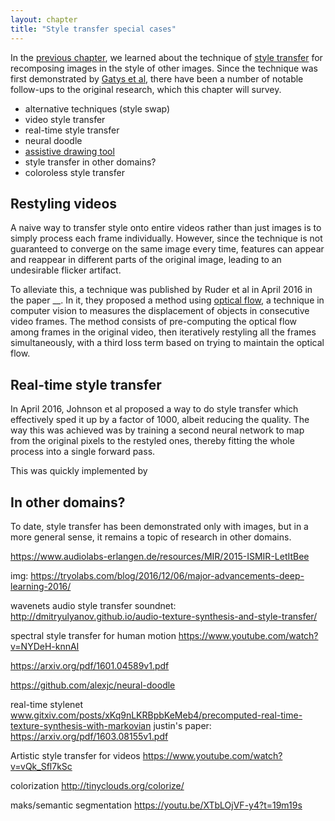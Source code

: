 ```yaml
---
layout: chapter
title: "Style transfer special cases"
---
```



In the [previous chapter](), we learned about the technique of [style transfer]() for recomposing images in the style of other images. Since the technique was first demonstrated by [Gatys et al](), there have been a number of notable follow-ups to the original research, which this chapter will survey. 

 * alternative techniques (style swap)
 * video style transfer
 * real-time style transfer
 * neural doodle
 * [assistive drawing tool](http://prostheticknowledge.tumblr.com/post/146031577846/stylit-assistive-creativity-research-from-dcgi-and)
 * style transfer in other domains? 
 * coloroless style transfer


## Restyling videos

A naive way to transfer style onto entire videos rather than just images is to simply process each frame individually. However, since the technique is not guaranteed to converge on the same image every time, features can appear and reappear in different parts of the original image, leading to an undesirable flicker artifact. 

To alleviate this, a technique was published by Ruder et al in April 2016 in the paper __. In it, they proposed a method using [optical flow](), a technique in computer vision to measures the displacement of objects in consecutive video frames. The method consists of pre-computing the optical flow among frames in the original video, then iteratively restyling all the frames simultaneously, with a third loss term based on trying to maintain the optical flow.


## Real-time style transfer

In April 2016, Johnson et al proposed a way to do style transfer which effectively sped it up by a factor of 1000, albeit reducing the quality. The way this was achieved was by training a second neural network to map from the original pixels to the restyled ones, thereby fitting the whole process into a single forward pass. 

This was quickly implemented by 


## In other domains?

To date, style transfer has been demonstrated only with images, but in a more general sense, it remains a topic of research in other domains.

https://www.audiolabs-erlangen.de/resources/MIR/2015-ISMIR-LetItBee

img: https://tryolabs.com/blog/2016/12/06/major-advancements-deep-learning-2016/

wavenets
audio style transfer soundnet: http://dmitryulyanov.github.io/audio-texture-synthesis-and-style-transfer/

spectral style transfer for human motion https://www.youtube.com/watch?v=NYDeH-knnAI

https://arxiv.org/pdf/1601.04589v1.pdf

https://github.com/alexjc/neural-doodle

real-time stylenet www.gitxiv.com/posts/xKq9nLKRBpbKeMeb4/precomputed-real-time-texture-synthesis-with-markovian
justin's paper: https://arxiv.org/pdf/1603.08155v1.pdf

Artistic style transfer for videos https://www.youtube.com/watch?v=vQk_Sfl7kSc

colorization http://tinyclouds.org/colorize/


maks/semantic segmentation https://youtu.be/XTbLOjVF-y4?t=19m19s